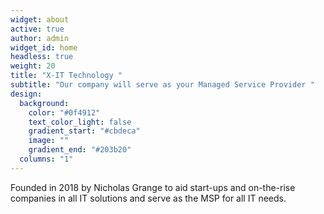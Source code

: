 ```yaml
---
widget: about
active: true
author: admin
widget_id: home
headless: true
weight: 20
title: "X-IT Technology "
subtitle: "Our company will serve as your Managed Service Provider "
design:
  background:
    color: "#0f4912"
    text_color_light: false
    gradient_start: "#cbdeca"
    image: ""
    gradient_end: "#203b20"
  columns: "1"
---
```

Founded in 2018 by Nicholas Grange to aid start-ups and on-the-rise companies in all IT solutions and serve as the MSP for all IT needs.